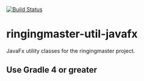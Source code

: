 [![Build Status](https://travis-ci.org/ringingmaster/ringingmaster-util-javafx.svg?branch=master)](https://travis-ci.org/ringingmaster/ringingmaster-util-javafx)

# ringingmaster-util-javafx


JavaFx utility classes for the ringingmaster project. 

## Use Gradle 4 or greater